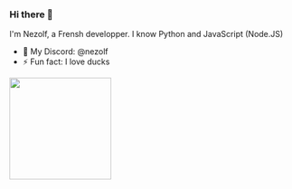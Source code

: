 ### Hi there 👋

I'm Nezolf, a Frensh developper.
I know Python and JavaScript (Node.JS)

- 🤖 My Discord: @nezolf
- ⚡ Fun fact: I love ducks

<img height="180em" src="https://github-readme-stats.vercel.app/api?username=Nezolf&show_icons=true&hide_border=true&&count_private=true&include_all_commits=true" />

<!--
**Nezolf/Nezolf** is a ✨ _special_ ✨ repository because its `README.md` (this file) appears on your GitHub profile.

Here are some ideas to get you started:

- 🔭 I’m currently working on ...
- 🌱 I’m currently learning ...
- 👯 I’m looking to collaborate on ...
- 🤔 I’m looking for help with ...
- 💬 Ask me about ...

- 😄 Pronouns: ...
-->
